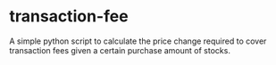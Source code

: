 # transaction-fee
A simple python script to calculate the price change required to cover transaction fees given a certain purchase amount of stocks. 

